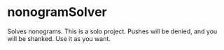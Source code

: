# nonogramSolver
Solves nonograms.
This is a solo project. Pushes will be denied, and you will be shanked.
Use it as you want.
